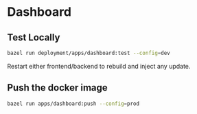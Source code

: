 # Dashboard

## Test Locally

```bash
bazel run deployment/apps/dashboard:test --config=dev
```

Restart either frontend/backend to rebuild and inject any update.

## Push the docker image

```bash
bazel run apps/dashboard:push --config=prod
```
